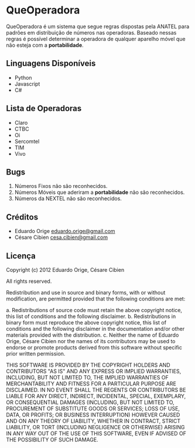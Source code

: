 QueOperadora
============

QueOperadora é um sistema que segue regras dispostas pela ANATEL para padrões em distribuição de números
nas operadoras.
Baseado nessas regras é possível determinar a operadora de qualquer aparelho móvel que não esteja com a 
**portabilidade**.

Linguagens Disponíveis
-----------------------
* Python
* Javascript
* C#


Lista de Operadoras
-------------------
* Claro
* CTBC
* Oi
* Sercomtel
* TIM
* Vivo


Bugs
-----
1. Números Fixos não são reconhecidos.
2. Números Móveis que aderiram a **portabilidade** não são reconhecidos.
3. Números da NEXTEL não são reconhecidos.

Créditos
--------
* Eduardo Orige [eduardo.orige@gmail.com](mailto:eduardo.orige@gmail.com "Email")
* Césare Cibien [cesa.cibien@gmail.com](mailto:cesa.cibien@gmail.com "Email")

Licença
--------

Copyright (c) 2012 Eduardo Orige, Césare Cibien

All rights reserved.

Redistribution and use in source and binary forms, with or without
modification, are permitted provided that the following conditions are met:

  a. Redistributions of source code must retain the above copyright notice,
     this list of conditions and the following disclaimer.
  b. Redistributions in binary form must reproduce the above copyright
     notice, this list of conditions and the following disclaimer in the
     documentation and/or other materials provided with the distribution.
  c. Neither the name of Eduardo Orige, Césare Cibien nor the names of its contributors
     may be used to endorse or promote products derived from this software
     without specific prior written permission.


THIS SOFTWARE IS PROVIDED BY THE COPYRIGHT HOLDERS AND CONTRIBUTORS "AS IS"
AND ANY EXPRESS OR IMPLIED WARRANTIES, INCLUDING, BUT NOT LIMITED TO, THE
IMPLIED WARRANTIES OF MERCHANTABILITY AND FITNESS FOR A PARTICULAR PURPOSE
ARE DISCLAIMED. IN NO EVENT SHALL THE REGENTS OR CONTRIBUTORS BE LIABLE FOR
ANY DIRECT, INDIRECT, INCIDENTAL, SPECIAL, EXEMPLARY, OR CONSEQUENTIAL
DAMAGES (INCLUDING, BUT NOT LIMITED TO, PROCUREMENT OF SUBSTITUTE GOODS OR
SERVICES; LOSS OF USE, DATA, OR PROFITS; OR BUSINESS INTERRUPTION) HOWEVER
CAUSED AND ON ANY THEORY OF LIABILITY, WHETHER IN CONTRACT, STRICT
LIABILITY, OR TORT (INCLUDING NEGLIGENCE OR OTHERWISE) ARISING IN ANY WAY
OUT OF THE USE OF THIS SOFTWARE, EVEN IF ADVISED OF THE POSSIBILITY OF SUCH
DAMAGE.


